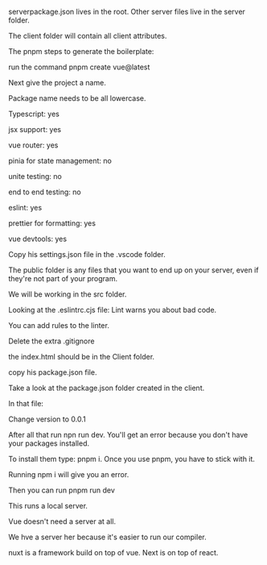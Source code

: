 serverpackage.json lives in the root. Other server files live in the server folder. 

The client folder will contain all client attributes.



The pnpm steps to generate the boilerplate:

run the command pnpm create vue@latest

Next give the project a name.

Package name needs to be all lowercase.

Typescript: yes

jsx support: yes

vue router: yes

pinia for state management: no

unite testing: no

end to end testing: no

eslint: yes

prettier for formatting: yes

vue devtools: yes



Copy his settings.json file in the .vscode folder.

The public folder is any files that you want to end up on  your server, even if they're not part of your program.

We will be working in the src folder.

Looking at the .eslintrc.cjs file:
Lint warns you about bad code.

You can add rules to the linter.

Delete the extra .gitignore

the index.html should be in the Client folder. 

copy his package.json file. 

Take a look at the package.json folder created in the client.

In that file:

Change version to 0.0.1

After all that run npn run dev. You'll get an error because you don't have your packages installed.

To install them type: pnpm i. Once you use pnpm, you have to stick with it.

Running npm i will give you an error.

Then you can run pnpm run dev

This runs a local server. 

Vue doesn't need a server at all. 

We hve a server her because it's easier to run our compiler.

nuxt is a framework build on top of vue. Next is on top of react.